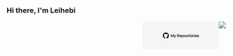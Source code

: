 ### Hi there, I'm Leihebi

<img align= "right" src= "https://github-readme-stats.vercel.app/api?username=hetuno&show_icons=true&icon_color=00CED1&text_color=EEE9E9&bg_color=1C1C1C&hide_title=true" >


<a href= "" ><img src="./my-repos.png" align = "right" width=35% alt="MyRepos - 我的仓库"></a>
